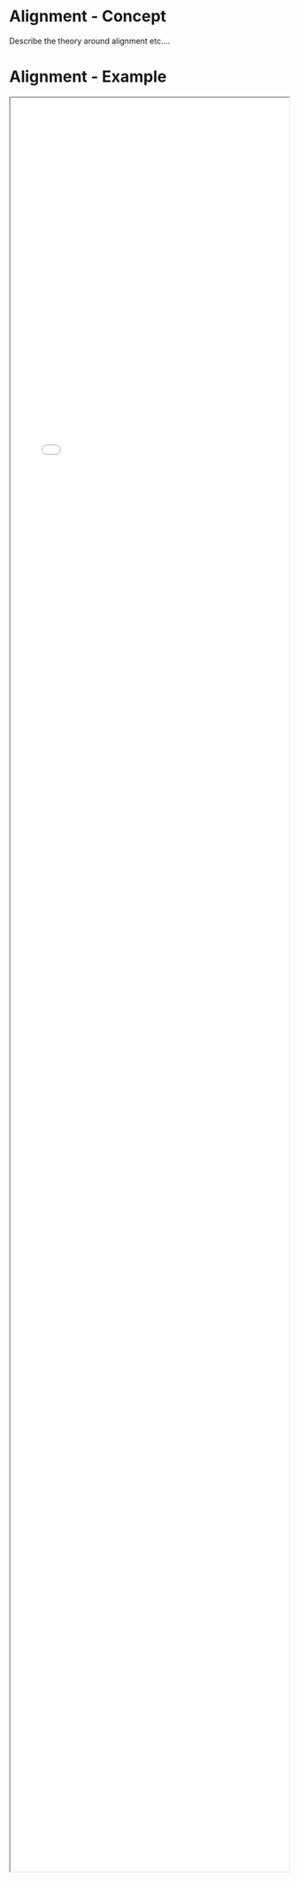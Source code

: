 # Alignment - Concept

Describe the theory around alignment etc.... 

# Alignment - Example 

<iframe src="./Part 1 - Theory/1.UI Design/Alignment/index.html" style="width: 100%; height: 80vh;"/>   

# Alignment - Analysis
* Alignment - arrangement in a straight line or in correct relative positions
* The way elements are positioned on a page is really important (Page Layout)
* The Layout of elements should guide the flow of actions to be performed on a page
* Alignment of elements won't get praise, but when elements are not aligned your site will be criticized


## Bad things to point out

* The submit button is floating around in the middle
* The form controls are inconsistently laid out in terms of their vertical alignment
* inconsistent sizing of form controls
* the input boxes are inconsistent sizes 
* the remember me checkbox has to be counter styled now (against the css framework) to get it to align to something.